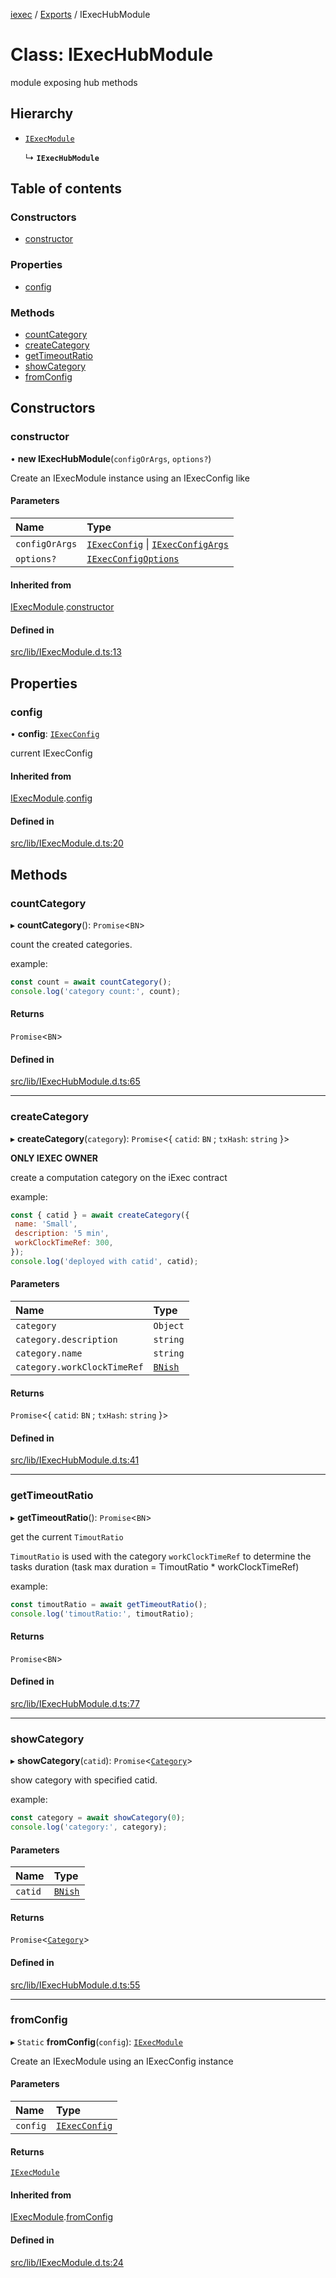 [iexec](../README.md) / [Exports](../modules.md) / IExecHubModule

# Class: IExecHubModule

module exposing hub methods

## Hierarchy

- [`IExecModule`](IExecModule.md)

  ↳ **`IExecHubModule`**

## Table of contents

### Constructors

- [constructor](IExecHubModule.md#constructor)

### Properties

- [config](IExecHubModule.md#config)

### Methods

- [countCategory](IExecHubModule.md#countcategory)
- [createCategory](IExecHubModule.md#createcategory)
- [getTimeoutRatio](IExecHubModule.md#gettimeoutratio)
- [showCategory](IExecHubModule.md#showcategory)
- [fromConfig](IExecHubModule.md#fromconfig)

## Constructors

### constructor

• **new IExecHubModule**(`configOrArgs`, `options?`)

Create an IExecModule instance using an IExecConfig like

#### Parameters

| Name | Type |
| :------ | :------ |
| `configOrArgs` | [`IExecConfig`](IExecConfig.md) \| [`IExecConfigArgs`](../interfaces/internal_.IExecConfigArgs.md) |
| `options?` | [`IExecConfigOptions`](../interfaces/internal_.IExecConfigOptions.md) |

#### Inherited from

[IExecModule](IExecModule.md).[constructor](IExecModule.md#constructor)

#### Defined in

[src/lib/IExecModule.d.ts:13](https://github.com/iExecBlockchainComputing/iexec-sdk/blob/500b144/src/lib/IExecModule.d.ts#L13)

## Properties

### config

• **config**: [`IExecConfig`](IExecConfig.md)

current IExecConfig

#### Inherited from

[IExecModule](IExecModule.md).[config](IExecModule.md#config)

#### Defined in

[src/lib/IExecModule.d.ts:20](https://github.com/iExecBlockchainComputing/iexec-sdk/blob/500b144/src/lib/IExecModule.d.ts#L20)

## Methods

### countCategory

▸ **countCategory**(): `Promise`<`BN`\>

count the created categories.

example:
```js
const count = await countCategory();
console.log('category count:', count);
```

#### Returns

`Promise`<`BN`\>

#### Defined in

[src/lib/IExecHubModule.d.ts:65](https://github.com/iExecBlockchainComputing/iexec-sdk/blob/500b144/src/lib/IExecHubModule.d.ts#L65)

___

### createCategory

▸ **createCategory**(`category`): `Promise`<{ `catid`: `BN` ; `txHash`: `string`  }\>

**ONLY IEXEC OWNER**

create a computation category on the iExec contract

example:
```js
const { catid } = await createCategory({
 name: 'Small',
 description: '5 min',
 workClockTimeRef: 300,
});
console.log('deployed with catid', catid);
```

#### Parameters

| Name | Type |
| :------ | :------ |
| `category` | `Object` |
| `category.description` | `string` |
| `category.name` | `string` |
| `category.workClockTimeRef` | [`BNish`](../modules/internal_.md#bnish) |

#### Returns

`Promise`<{ `catid`: `BN` ; `txHash`: `string`  }\>

#### Defined in

[src/lib/IExecHubModule.d.ts:41](https://github.com/iExecBlockchainComputing/iexec-sdk/blob/500b144/src/lib/IExecHubModule.d.ts#L41)

___

### getTimeoutRatio

▸ **getTimeoutRatio**(): `Promise`<`BN`\>

get the current `TimoutRatio`

`TimoutRatio` is used with the category `workClockTimeRef` to determine the tasks duration (task max duration = TimoutRatio * workClockTimeRef)

example:
```js
const timoutRatio = await getTimeoutRatio();
console.log('timoutRatio:', timoutRatio);
```

#### Returns

`Promise`<`BN`\>

#### Defined in

[src/lib/IExecHubModule.d.ts:77](https://github.com/iExecBlockchainComputing/iexec-sdk/blob/500b144/src/lib/IExecHubModule.d.ts#L77)

___

### showCategory

▸ **showCategory**(`catid`): `Promise`<[`Category`](../interfaces/internal_.Category.md)\>

show category with specified catid.

example:
```js
const category = await showCategory(0);
console.log('category:', category);
```

#### Parameters

| Name | Type |
| :------ | :------ |
| `catid` | [`BNish`](../modules/internal_.md#bnish) |

#### Returns

`Promise`<[`Category`](../interfaces/internal_.Category.md)\>

#### Defined in

[src/lib/IExecHubModule.d.ts:55](https://github.com/iExecBlockchainComputing/iexec-sdk/blob/500b144/src/lib/IExecHubModule.d.ts#L55)

___

### fromConfig

▸ `Static` **fromConfig**(`config`): [`IExecModule`](IExecModule.md)

Create an IExecModule using an IExecConfig instance

#### Parameters

| Name | Type |
| :------ | :------ |
| `config` | [`IExecConfig`](IExecConfig.md) |

#### Returns

[`IExecModule`](IExecModule.md)

#### Inherited from

[IExecModule](IExecModule.md).[fromConfig](IExecModule.md#fromconfig)

#### Defined in

[src/lib/IExecModule.d.ts:24](https://github.com/iExecBlockchainComputing/iexec-sdk/blob/500b144/src/lib/IExecModule.d.ts#L24)
